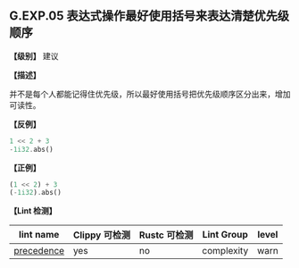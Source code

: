 ## G.EXP.05    表达式操作最好使用括号来表达清楚优先级顺序

**【级别】** 建议

**【描述】**

并不是每个人都能记得住优先级，所以最好使用括号把优先级顺序区分出来，增加可读性。

**【反例】**

```rust
1 << 2 + 3
-1i32.abs()
```

**【正例】**

```rust
(1 << 2) + 3
(-1i32).abs()
```

**【Lint 检测】**

| lint name                                                    | Clippy 可检测 | Rustc 可检测 | Lint Group | level |
| ------------------------------------------------------------ | ------------- | ------------ | ---------- | ----- |
| [precedence](https://rust-lang.github.io/rust-clippy/master/#precedence) | yes           | no           | complexity | warn  |

